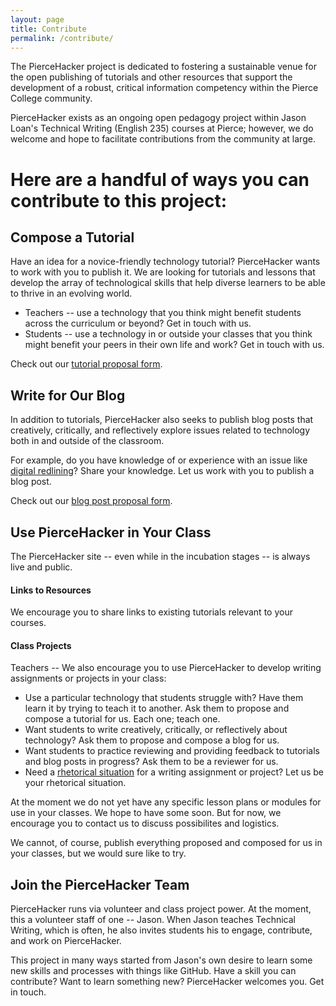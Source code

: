 ```yaml
---
layout: page
title: Contribute
permalink: /contribute/
---
```


The PierceHacker project is dedicated to fostering a sustainable venue for the open publishing of tutorials and other resources that support the development of a robust, critical information competency within the Pierce College community. 

PierceHacker exists as an ongoing open pedagogy project within Jason Loan's Technical Writing (English 235) courses at Pierce; however, we do welcome and hope to facilitate contributions from the community at large.

# Here are a handful of ways you can contribute to this project:

## Compose a Tutorial

Have an idea for a novice-friendly technology tutorial? PierceHacker wants to work with you to publish it. We are looking for tutorials and lessons that develop the array of technological skills that help diverse learners to be able to thrive in an evolving world. 

* Teachers -- use a technology that you think might benefit students across the curriculum or beyond? Get in touch with us.
* Students -- use a technology in or outside your classes that you think might benefit your peers in their own life and work? Get in touch with us.

Check out our [tutorial proposal form](/assets/tutorial-proposal-form.txt).

## Write for Our Blog

In addition to tutorials, PierceHacker also seeks to publish blog posts that creatively, critically, and reflectively explore issues related to technology both in and outside of the classroom. 

For example, do you have knowledge of or experience with an issue like [digital redlining](https://en.wikipedia.org/wiki/Digital_redlining)? Share your knowledge. Let us work with you to publish a blog post. 

Check out our [blog post proposal form](/assets/blog-proposal-form.txt).

## Use PierceHacker in Your Class

The PierceHacker site -- even while in the incubation stages -- is always live and public. 

#### Links to Resources
We encourage you to share links to existing tutorials relevant to your courses.

#### Class Projects

Teachers -- We also encourage you to use PierceHacker to develop writing assignments or projects in your class: 

* Use a particular technology that students struggle with? Have them learn it by trying to teach it to another. Ask them to propose and compose a tutorial for us. Each one; teach one.
* Want students to write creatively, critically, or reflectively about technology? Ask them to propose and compose a blog for us.
* Want students to practice reviewing and providing  feedback to tutorials and blog posts in progress? Ask them to be a reviewer for us.
* Need a [rhetorical situation](https://wac.colostate.edu/resources/wac/intro/rhetoric/) for a writing assignment or project? Let us be your rhetorical situation.

At the moment we do not yet have any specific lesson plans or modules for use in your classes. We  hope to have some soon. But for now, we encourage you to contact us to discuss possibilites and logistics. 

We cannot, of course, publish everything proposed and composed for us in your classes, but we would sure like to try. 

## Join the PierceHacker Team

PierceHacker runs via volunteer and class project power. At the moment, this a volunteer staff of one -- Jason. When Jason teaches Technical Writing, which is often, he also invites students his to engage, contribute, and work on PierceHacker.

This project in many ways started from Jason's own desire to learn some new skills and processes with things like GitHub. Have a skill you can contribute? Want to learn something new? PierceHacker welcomes you. Get in touch.

 





